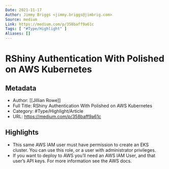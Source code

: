 ```yaml
---
Date: 2021-11-17
Author: Jimmy Briggs <jimmy.briggs@jimbrig.com>
Source: medium
Link: https://medium.com/p/358baff9a61c
Tags: [ "#Type/Highlight" ]
Aliases: []
---
```

# RShiny Authentication With Polished on AWS Kubernetes

## Metadata
- Author: [[Jillian Rowe]]
- Full Title: RShiny Authentication With Polished on AWS Kubernetes
- Category: #Type/Highlight/Article
- URL: https://medium.com/p/358baff9a61c

## Highlights
- This same AWS IAM user must have permission to create an EKS cluster. You can use this role, or a user with administrator privileges.
- If you want to deploy to AWS you’ll need an AWS IAM User, and that user’s API keys. For more information see the AWS docs.
